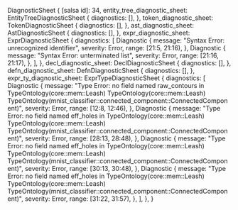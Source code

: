 DiagnosticSheet {
    [salsa id]: 34,
    entity_tree_diagnostic_sheet: EntityTreeDiagnosticSheet {
        diagnostics: [],
    },
    token_diagnostic_sheet: TokenDiagnosticSheet {
        diagnostics: [],
    },
    ast_diagnostic_sheet: AstDiagnosticSheet {
        diagnostics: [],
    },
    expr_diagnostic_sheet: ExprDiagnosticSheet {
        diagnostics: [
            Diagnostic {
                message: "Syntax Error: unrecognized identifier",
                severity: Error,
                range: [21:5, 21:16),
            },
            Diagnostic {
                message: "Syntax Error: unterminated list",
                severity: Error,
                range: [21:16, 21:17),
            },
        ],
    },
    decl_diagnostic_sheet: DeclDiagnosticSheet {
        diagnostics: [],
    },
    defn_diagnostic_sheet: DefnDiagnosticSheet {
        diagnostics: [],
    },
    expr_ty_diagnostic_sheet: ExprTypeDiagnosticSheet {
        diagnostics: [
            Diagnostic {
                message: "Type Error: no field named raw_contours in TypeOntology(core::mem::Leash) TypeOntology(core::mem::Leash) TypeOntology(mnist_classifier::connected_component::ConnectedComponent)",
                severity: Error,
                range: [12:8, 12:46),
            },
            Diagnostic {
                message: "Type Error: no field named eff_holes in TypeOntology(core::mem::Leash) TypeOntology(core::mem::Leash) TypeOntology(mnist_classifier::connected_component::ConnectedComponent)",
                severity: Error,
                range: [28:13, 28:48),
            },
            Diagnostic {
                message: "Type Error: no field named eff_holes in TypeOntology(core::mem::Leash) TypeOntology(core::mem::Leash) TypeOntology(mnist_classifier::connected_component::ConnectedComponent)",
                severity: Error,
                range: [30:13, 30:48),
            },
            Diagnostic {
                message: "Type Error: no field named eff_holes in TypeOntology(core::mem::Leash) TypeOntology(core::mem::Leash) TypeOntology(mnist_classifier::connected_component::ConnectedComponent)",
                severity: Error,
                range: [31:22, 31:57),
            },
        ],
    },
}